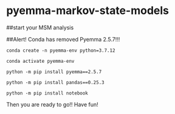# pyemma-markov-state-models

##start your MSM analysis

##Alert! Conda has removed Pyemma 2.5.7!!!

```
conda create -n pyemma-env python=3.7.12
```

```
conda activate pyemma-env
```

```
python -m pip install pyemma==2.5.7
```

```
python -m pip install pandas==0.25.3
```

```
python -m pip install notebook
```
Then you are ready to go!! Have fun!

##
